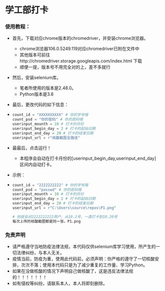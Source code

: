 # 学工部打卡





### 使用教程：

- 首先，下载对应chrome版本的chromedriver，并安装chrome浏览器。

  - chrome浏览器106.0.5249.119对应chromedriver已附在文件中
  - 其他版本可前往http://chromedriver.storage.googleapis.com/index.html 下载
  - 顺便一提，版本号不用完全对的上，差不多就行

- 然后，安装selenium库。

  - 笔者所使用的版本是2.48.0。
  - Python版本是3.8

- 最后，更改代码的如下信息：

- ```python
  count_id = "XXXXXXXXXX" # 你的学号哦
  count_psd = "你的密码" # 你的密码哦
  userinput_mounth = 10 # 打卡的月份
  userinput_begin_day = 2 # 打卡的起始日期
  userinput_end_day = 20 # 打卡的结束日期
  userinput_url = r"核酸截图全路径"
  ```

- 最最后，点击运行！
  - 本程序会自动在打卡月份的[userinput_begin_day,userinput_end_day]区间内自动打卡。

- 示例：

- ```python
  count_id = "2222222222" # 你的学号哦
  count_psd = "passwd" # 你的密码哦
  userinput_mounth = 10 # 打卡的月份
  userinput_begin_day = 2 # 打卡的起始日期
  userinput_end_day = 20 # 打卡的结束日期
  userinput_url = r"C:\Users\source\repos\P1.png"
  
  # 他就会对2222222222用户，从10.2号，一直打卡到10.20号
  每次上传的核酸截图都是同一张，P1.png
  ```




### 免责声明

- 请严格遵守当地防疫法律法规，本代码仅供selenium库学习使用，所产生的一切法律纠纷，与本人无关。
- 疫情当前，防疫为重，使用此代码前，必须声明：你严格的遵守了一切核酸安排，次次不落；使用本代码只是为了减少重复的工作量、学习Python。
- 如果在没做核酸的情况下声明自己做核酸了，这是违反法律法规的！！！！！！！
- 如有侵权等纠纷，请联系本人，本人将即刻删除。